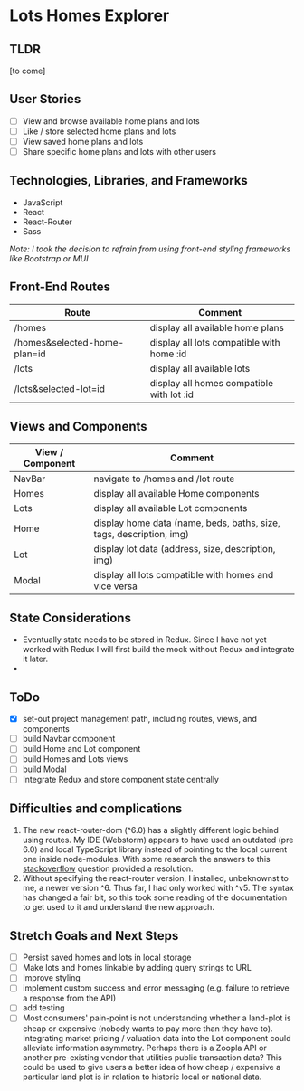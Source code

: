 # Lots Homes Explorer

## TLDR
[to come]

## User Stories
- [ ] View and browse available home plans and lots
- [ ] Like / store selected home plans and lots
- [ ] View saved home plans and lots
- [ ] Share specific home plans and lots with other users

## Technologies, Libraries, and Frameworks
- JavaScript
- React
- React-Router
- Sass

_Note: I took the decision to refrain from using front-end styling frameworks like Bootstrap or MUI_

## Front-End Routes
| Route                        | Comment                                   |
|------------------------------|-------------------------------------------|
| /homes                       | display all available home plans          |
| /homes&selected-home-plan=id | display all lots compatible with home :id |
| /lots                        | display all available lots                |
| /lots&selected-lot=id        | display all homes compatible with lot :id |

## Views and Components
| View / Component | Comment                                                             |
|------------------|---------------------------------------------------------------------|
| NavBar           | navigate to /homes and /lot route                                   |
| Homes            | display all available Home components                               |
| Lots             | display all available Lot components                                |
| Home             | display home data (name, beds, baths, size, tags, description, img) |
| Lot              | display lot data (address, size, description, img)                  |
| Modal            | display all lots compatible with homes and vice versa               |

## State Considerations
- Eventually state needs to be stored in Redux. Since I have not yet worked with Redux I will first build the mock without Redux and integrate it later.
- 

## ToDo
- [x] set-out project management path, including routes, views, and components
- [ ] build Navbar component
- [ ] build Home and Lot component
- [ ] build Homes and Lots views
- [ ] build Modal
- [ ] Integrate Redux and store component state centrally

## Difficulties and complications
1) The new react-router-dom (^6.0) has a slightly different logic behind using routes. My IDE (Webstorm) appears to have used an outdated (pre 6.0) and local TypeScript library instead of pointing to the local current one inside node-modules. With some research the answers to this [stackoverflow](https://stackoverflow.com/questions/70031839/cannot-resolve-symbol-routes) question provided a resolution.
2) Without specifying the react-router version, I installed, unbeknownst to me, a newer version ^6. Thus far, I had only worked with ^v5. The syntax has changed a fair bit, so this took some reading of the documentation to get used to it and understand the new approach.

## Stretch Goals and Next Steps
- [ ] Persist saved homes and lots in local storage
- [ ] Make lots and homes linkable by adding query strings to URL
- [ ] Improve styling
- [ ] implement custom success and error messaging (e.g. failure to retrieve a response from the API)
- [ ] add testing
- [ ] Most consumers' pain-point is not understanding whether a land-plot is cheap or expensive (nobody wants to pay more than they have to). Integrating market pricing / valuation data into the Lot component could alleviate information asymmetry. Perhaps there is a Zoopla API or another pre-existing vendor that utilities public transaction data? This could be used to give users a better idea of how cheap / expensive a particular land plot is in relation to historic local or national data.
